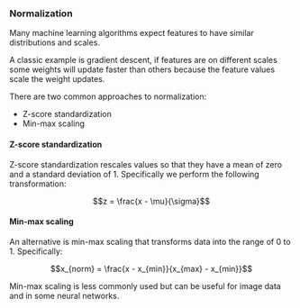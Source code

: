 ### Normalization

Many machine learning algorithms expect features to have similar distributions and scales.

A classic example is gradient descent, if features are on different scales some weights will update faster than others because the feature values scale the weight updates.

There are two common approaches to normalization:

* Z-score standardization
* Min-max scaling

#### Z-score standardization

Z-score standardization rescales values so that they have a mean of zero and a standard deviation of 1. Specifically we perform the following transformation:

$$z = \frac{x - \mu}{\sigma}$$

#### Min-max scaling

An alternative is min-max scaling that transforms data into the range of 0 to 1. Specifically:

$$x_{norm} = \frac{x - x_{min}}{x_{max} - x_{min}}$$

Min-max scaling is less commonly used but can be useful for image data and in some neural networks.